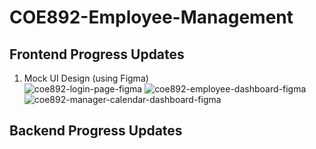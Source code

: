 # COE892-Employee-Management
## Frontend Progress Updates
1. Mock UI Design (using Figma) <br/>
![coe892-login-page-figma](https://github.com/Co1Sky/COE892-Employee-Management/assets/58276910/a9e1aab1-1e37-4818-8115-ca2ec87c49b0)
![coe892-employee-dashboard-figma](https://github.com/Co1Sky/COE892-Employee-Management/assets/58276910/0efd7195-67c7-46aa-8986-c5991b155b6e)
![coe892-manager-calendar-dashboard-figma](https://github.com/Co1Sky/COE892-Employee-Management/assets/58276910/e7ab82fe-abe2-44b7-a9d6-3b16769db83d)

## Backend Progress Updates
